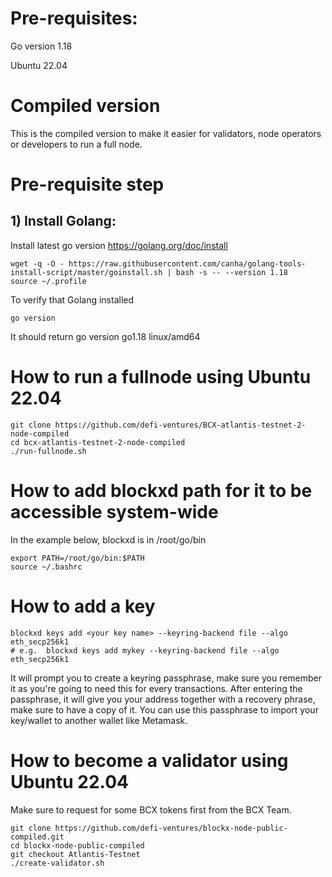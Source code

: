# Pre-requisites:
Go version 1.18

Ubuntu 22.04

# Compiled version
This is the compiled version to make it easier for validators, node operators or developers to run a full node.

# Pre-requisite step
## 1) Install Golang:
Install latest go version https://golang.org/doc/install

```
wget -q -O - https://raw.githubusercontent.com/canha/golang-tools-install-script/master/goinstall.sh | bash -s -- --version 1.18
source ~/.profile
```

To verify that Golang installed
```
go version
```

It should return go version go1.18 linux/amd64

# How to run a fullnode using Ubuntu 22.04
```
git clone https://github.com/defi-ventures/BCX-atlantis-testnet-2-node-compiled
cd bcx-atlantis-testnet-2-node-compiled
./run-fullnode.sh
```

# How to add blockxd path for it to be accessible system-wide
In the example below, blockxd is in /root/go/bin
```
export PATH=/root/go/bin:$PATH
source ~/.bashrc
```


# How to add a key 
```
blockxd keys add <your key name> --keyring-backend file --algo eth_secp256k1
# e.g.  blockxd keys add mykey --keyring-backend file --algo eth_secp256k1
```
It will prompt you to create a keyring passphrase, make sure you remember it as you're going to need this for every transactions. After entering the passphrase, it will give you your address together with a recovery phrase, make sure to have a copy of it. You can use this passphrase to import your key/wallet to another wallet like Metamask.


# How to become a validator using Ubuntu 22.04
Make sure to request for some BCX tokens first from the BCX Team.
```
git clone https://github.com/defi-ventures/blockx-node-public-compiled.git
cd blockx-node-public-compiled
git checkout Atlantis-Testnet
./create-validator.sh